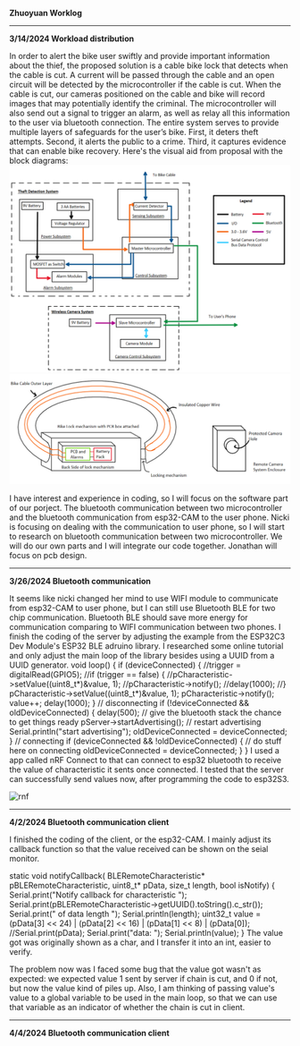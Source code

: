 **Zhuoyuan Worklog**


___________________________________________________________________________________________________________________________________________________________________________________________________
**3/14/2024 Workload distribution**


In order to alert the bike user swiftly and provide important information about the thief, the proposed solution is a cable bike lock that detects when the cable is cut. A current will be passed through the cable and an open circuit will be detected by the microcontroller if the cable is cut. When the cable is cut, our cameras positioned on the cable and bike will record images that may potentially identify the criminal. The microcontroller will also send out a signal to trigger an alarm, as well as relay all this information to the user via bluetooth connection. The entire system serves to provide multiple layers of safeguards for the user’s bike. First, it deters theft attempts. Second, it alerts the public to a crime. Third, it captures evidence that can enable bike recovery. Here's the visual aid from proposal with the block diagrams:
![block_diagram](block_diagram.png)
![visual_aid](visual_aid.png)


I have interest and experience in coding, so I will focus on the software part of our porject. The bluetooth communication between two microcontroller and the bluetooth communication from esp32-CAM to the user phone. Nicki is focusing on dealing with the communication to user phone, so I will start to research on bluetooth communication between two microcontroller. We will do our own parts and I will integrate our code together. Jonathan will focus on pcb design.
__________________________________________________________________________________________________________________________________________________________________________________________________
**3/26/2024 Bluetooth communication**


It seems like nicki changed her mind to use WIFI module to communicate from esp32-CAM to user phone, but I can still use Bluetooth BLE for two chip communication. Bluetooth BLE should save more energy for communication comparing to WIFI communication between two phones.
I finish the coding of the server by adjusting the example from the ESP32C3 Dev Module's ESP32 BLE adruino library. I researched some online tutorial and only adjust the main loop of the library besides using a UUID from a UUID generator.
void loop() {
    if (deviceConnected) {
      //trigger = digitalRead(GPIO5);
      //if (trigger == false) {
        //pCharacteristic->setValue((uint8_t*)&value, 1);
        //pCharacteristic->notify();
        //delay(1000); 
      //}
      pCharacteristic->setValue((uint8_t*)&value, 1);
      pCharacteristic->notify();
      value++;
      delay(1000);
    }
    // disconnecting
    if (!deviceConnected && oldDeviceConnected) {
        delay(500); // give the bluetooth stack the chance to get things ready
        pServer->startAdvertising(); // restart advertising
        Serial.println("start advertising");
        oldDeviceConnected = deviceConnected;
    }
    // connecting
    if (deviceConnected && !oldDeviceConnected) {
        // do stuff here on connecting
        oldDeviceConnected = deviceConnected;
    }
}
I used a app called nRF Connect to that can connect to esp32 bluetooth to receive the value of characteristic it sents once connected. I tested that the server can successfully send values now, after programming the code to esp32S3.

![rnf](rnf.jpg)
__________________________________________________________________________________________________________________________________________________________________________________________________
**4/2/2024 Bluetooth communication client**

I finished the coding of the client, or the esp32-CAM. I mainly adjust its callback function so that the value received can be shown on the seial monitor.

static void notifyCallback(
  BLERemoteCharacteristic* pBLERemoteCharacteristic,
  uint8_t* pData,
  size_t length,
  bool isNotify) {
    Serial.print("Notify callback for characteristic ");
    Serial.print(pBLERemoteCharacteristic->getUUID().toString().c_str());
    Serial.print(" of data length ");
    Serial.println(length);
    uint32_t value = (pData[3] << 24) | (pData[2] << 16) | (pData[1] << 8) | (pData[0]);
    //Serial.print(pData);
    Serial.print("data: ");
    Serial.println(value);
}
The value got was originally shown as a char, and I transfer it into an int, easier to verify.

The problem now was I faced some bug that the value got wasn't as expected: we expected value 1 sent by server if chain is cut, and 0 if not, but now the value kind of piles up.
Also, I am thinking of passing value's value to a global variable to be used in the main loop, so that we can use that variable as an indicator of whether the chain is cut in client.

__________________________________________________________________________________________________________________________________________________________________________________________________
**4/4/2024 Bluetooth communication client**



